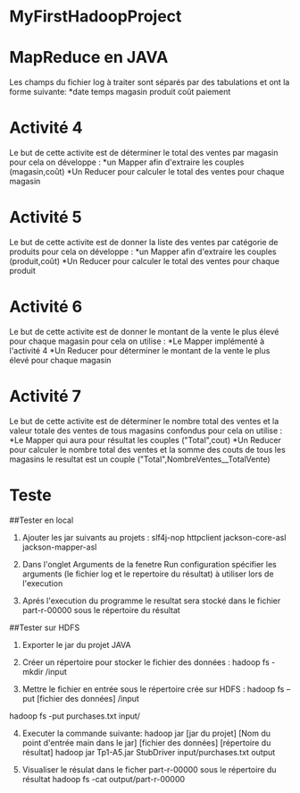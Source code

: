 # MyFirstHadoopProject
# MapReduce en JAVA

Les champs du fichier log à traiter sont séparés par des tabulations et ont la forme suivante:
*date   temps	magasin   produit   coût	paiement


# Activité 4
Le but de cette activite est de déterminer le total des ventes par magasin pour cela on développe :
 *un Mapper afin d'extraire les couples (magasin,coût) 
 *Un Reducer pour calculer le total des ventes pour chaque magasin  

# Activité 5
Le but de cette activite est de donner la liste des ventes par catégorie de produits pour cela on développe :
 *un Mapper afin d'extraire les couples (produit,coût) 
 *Un Reducer pour calculer le total des ventes pour chaque produit
# Activité 6
Le but de cette activite est de donner le montant de la vente le plus élevé pour chaque magasin pour cela on utilise :
 *Le Mapper implémenté à l'activité 4
 *Un Reducer pour déterminer le montant de la vente le plus élevé pour chaque magasin
# Activité 7
Le but de cette activite est de déterminer le nombre total des ventes et la valeur totale des ventes de tous magasins
confondus pour cela on utilise :
 *Le Mapper qui aura pour résultat les couples ("Total",cout)
 *Un Reducer pour calculer le nombre total des ventes et la somme des couts de tous les magasins le resultat est un couple ("Total",NombreVentes__TotalVente)


# Teste

##Tester en local 

1. Ajouter les jar suivants au projets : slf4j-nop httpclient jackson-core-asl jackson-mapper-asl

2. Dans l'onglet Arguments de la fenetre Run configuration spécifier les arguments (le fichier log et le repertoire du résultat) à utiliser lors de l'execution     

3. Aprés l'execution du programme le resultat sera stocké dans le fichier part-r-00000 sous le répertoire du résultat



##Tester sur HDFS 

1. Exporter le jar du projet JAVA 

2. Créer un répertoire pour stocker le fichier des données : hadoop fs -mkdir /input

3. Mettre le fichier en entrée sous le répertoire crée sur HDFS : hadoop fs –put [fichier des données] /input

hadoop fs -put purchases.txt input/

4. Executer la commande suivante: hadoop jar [jar du projet] [Nom du point d'entrée main dans le jar] [fichier des données] [répertoire du résultat]
hadoop jar Tp1-A5.jar StubDriver input/purchases.txt output

5. Visualiser le résulat dans le ficher part-r-00000 sous le répertoire du résultat
hadoop fs -cat output/part-r-00000

